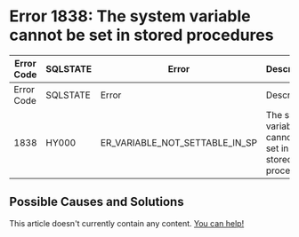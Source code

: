 
# Error 1838: The system variable cannot be set in stored procedures


| Error Code | SQLSTATE | Error | Description |
| --- | --- | --- | --- |
| Error Code | SQLSTATE | Error | Description |
| 1838 | HY000 | ER_VARIABLE_NOT_SETTABLE_IN_SP | The system variable %s cannot be set in stored procedures. |




## Possible Causes and Solutions


This article doesn't currently contain any content. [You can help!](/kb/en/writing-and-editing-knowledge-base-articles/)

